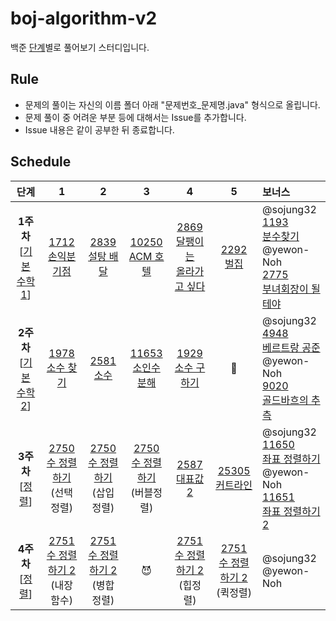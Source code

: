# boj-algorithm-v2
백준 [단계](https://www.acmicpc.net/step)별로 풀어보기 스터디입니다.

## Rule
- 문제의 풀이는 자신의 이름 폴더 아래 "문제번호_문제명.java" 형식으로 올립니다.
- 문제 풀이 중 어려운 부분 등에 대해서는 Issue를 추가합니다.
- Issue 내용은 같이 공부한 뒤 종료합니다.

## Schedule
|단계|1|2|3|4|5|보너스|
|:-:|:-:|:-:|:-:|:-:|:-:|:-|
|**1주차**<br/>\[[기본 수학 1](https://www.acmicpc.net/step/8)\]|[1712<br/>손익분기점](https://www.acmicpc.net/problem/1712)|[2839<br/>설탕 배달](https://www.acmicpc.net/problem/2839)|[10250<br/>ACM 호텔](https://www.acmicpc.net/problem/10250)|[2869<br/>달팽이는<br/>올라가고 싶다](https://www.acmicpc.net/problem/2869)|[2292<br/>벌집](https://www.acmicpc.net/problem/2292)|@sojung32<br/>[1193<br/>분수찾기](https://www.acmicpc.net/problem/1193)<br/>@yewon-Noh<br/>[2775<br/>부녀회장이 될테야](https://www.acmicpc.net/problem/2775)|
|**2주차**<br/>\[[기본 수학 2](https://www.acmicpc.net/step/10)\]|[1978<br/>소수 찾기](https://www.acmicpc.net/problem/1978)|[2581<br/>소수](https://www.acmicpc.net/problem/2581)|[11653<br/>소인수분해](https://www.acmicpc.net/problem/11653)|[1929<br/>소수 구하기](https://www.acmicpc.net/problem/1929)|🤯|@sojung32<br/>[4948<br/>베르트랑 공준](https://www.acmicpc.net/problem/4948)<br/>@yewon-Noh<br/>[9020<br/>골드바흐의 추측](https://www.acmicpc.net/problem/9020)|
|**3주차**<br/>\[[정렬](https://www.acmicpc.net/step/9)\]|[2750<br/>수 정렬하기](https://www.acmicpc.net/problem/2750)<br/>(선택정렬)|[2750<br/>수 정렬하기](https://www.acmicpc.net/problem/2750)<br/>(삽입정렬)|[2750<br/>수 정렬하기](https://www.acmicpc.net/problem/2750)<br/>(버블정렬)|[2587<br/>대표값2](https://www.acmicpc.net/problem/2587)|[25305<br/>커트라인](https://www.acmicpc.net/problem/25305)|@sojung32<br/>[11650<br/>좌표 정렬하기](https://www.acmicpc.net/problem/11650)<br/>@yewon-Noh<br/>[11651<br/>좌표 정렬하기 2](https://www.acmicpc.net/problem/11651)|
|**4주차**<br/>\[[정렬](https://www.acmicpc.net/step/9)\]|[2751<br/>수 정렬하기 2](https://www.acmicpc.net/problem/2751)<br/>(내장함수)|[2751<br/>수 정렬하기 2](https://www.acmicpc.net/problem/2751)<br/>(병합정렬)|😈|[2751<br/>수 정렬하기 2](https://www.acmicpc.net/problem/2751)<br/>(힙정렬)|[2751<br/>수 정렬하기 2](https://www.acmicpc.net/problem/2751)<br/>(퀵정렬)|@sojung32<br/>@yewon-Noh<br/>|
